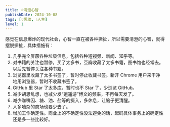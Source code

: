 ```yaml
---
title: 💦清澄心智
publishDate: 2024-10-08
tags: [💡思维, 💧人生]
level: 1
---
```


感觉在信息爆炸的现代社会，心智一直在被各种撕扯，所以需要清澄的心智，就得摆脱撕扯，具体措施有：

1. 几乎完全屏蔽各种垃圾信息，包括各种短视频、新闻、知乎等。
2. 对书籍的关注也暂停，买了太多书，豆瓣收藏了太多书籍，图书馆也经常去。以后先暂停关注各种书籍。
3. 浏览器里收藏了太多书签了，暂时停止收藏书签。新开 Chrome 用户来干净地用浏览器，暂时不收藏书签了。
4. GitHub 里 Star 了太多库，暂时也不 Star 了，少浏览 GitHub。
5. 减少胡思乱想，也减少发“逍遥游”博文的频率，不再每天发了。
6. 减少咖啡因、糖、油、盐等的摄入，多休息，让脑子更清醒。
7. 人多嘈杂的商场也要少去了。
8. 增加工作确定性。商业上的不确定性没法避免的话，起码具体事务上的确定性还是多一些比较好。
